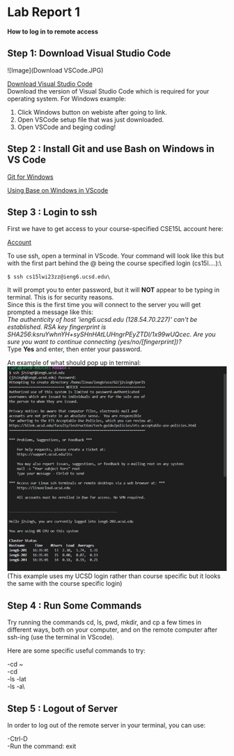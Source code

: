 # Lab Report 1
**How to log in to remote access**


## Step 1: Download Visual Studio Code
![Image](Download VSCode.JPG)

[Download Visual Studio Code](https://code.visualstudio.com/download)\
Download the version of Visual Studio Code which is required for your operating system.
For Windows example:
1) Click Windows button on webiste after going to link.
2) Open VSCode setup file that was just downloaded.
3) Open VSCode and beging coding!


## Step 2 : Install Git and use Bash on Windows in VS Code


[Git for Windows](https://gitforwindows.org/)


[Using Base on Windows in VScode](https://stackoverflow.com/a/50527994)

## Step 3 : Login to ssh
First we have to get access to your course-specified CSE15L account here:

[Account](https://sdacs.ucsd.edu/~icc/index.php)

To use ssh, open a terminal in VScode. Your command will look like this but with the first part behind the @ being the course specified login (cs15l....):\
~~~
$ ssh cs15lwi23zz@ieng6.ucsd.edu\
~~~
It will prompt you to enter password, but it will **NOT** appear to be typing in terminal. This is for security reasons.\
Since this is the first time you will connect to the server you will get prompted a message like this:\
*The authenticity of host 'ieng6.ucsd.edu (128.54.70.227)' can't be established.
RSA key fingerprint is SHA256:ksruYwhnYH+sySHnHAtLUHngrPEyZTDl/1x99wUQcec.
Are you sure you want to continue connecting (yes/no/[fingerprint])?*\
Type **Yes** and enter, then enter your password.

An example of what should pop up in terminal:\
![Image](1.JPG)\
(This example uses my UCSD login rather than course specific but it looks the same with the course specific login)
## Step 4 : Run Some Commands

Try running the commands cd, ls, pwd, mkdir, and cp a few times in different ways, both on your computer, and on the remote computer after ssh-ing (use the terminal in VScode).

Here are some specific useful commands to try:

-cd ~\
-cd\
-ls -lat\
-ls -a\

## Step 5 : Logout of Server
In order to log out of the remote server in your terminal, you can use:

-Ctrl-D\
-Run the command: exit
